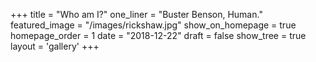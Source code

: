 +++
title = "Who am I?"
one_liner = "Buster Benson, Human."
featured_image = "/images/rickshaw.jpg"
show_on_homepage = true
homepage_order = 1
date = "2018-12-22"
draft = false
show_tree = true
layout = 'gallery'
+++